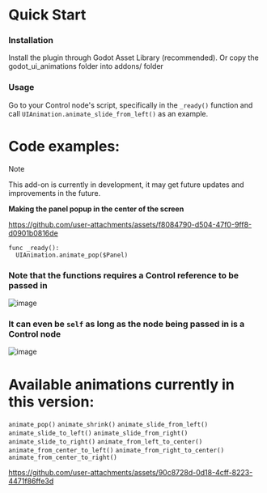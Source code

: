 # Quick Start
### Installation
Install the plugin through Godot Asset Library (recommended). Or copy the godot_ui_animations folder into addons/ folder

### Usage
Go to your Control node's script, specifically in the `_ready()` function and call `UIAnimation.animate_slide_from_left()` as an example.

# Code examples:
> [!NOTE]
> This add-on is currently in development, it may get future updates and improvements in the future.

**Making the panel popup in the center of the screen**

https://github.com/user-attachments/assets/f8084790-d504-47f0-9ff8-d0901b0816de

```
func _ready():
  UIAnimation.animate_pop($Panel)
```

  ### Note that the functions requires a Control reference to be passed in
  ![image](https://github.com/user-attachments/assets/c25307e4-f7a7-4453-986b-28d98dba1196)
  ### It can even be `self` as long as the node being passed in is a Control node
  ![image](https://github.com/user-attachments/assets/eacc4f49-5ca3-49f2-a427-805307274136)




# Available animations currently in this version:

`animate_pop()`
`animate_shrink()`
`animate_slide_from_left()`
`animate_slide_to_left()`
`animate_slide_from_right()`
`animate_slide_to_right()`
`animate_from_left_to_center()`
`animate_from_center_to_left()`
`animate_from_right_to_center()`
`animate_from_center_to_right()`


https://github.com/user-attachments/assets/90c8728d-0d18-4cff-8223-4471f86ffe3d

